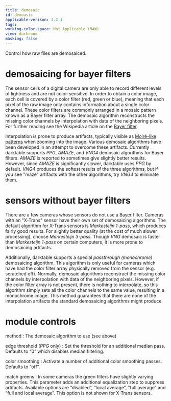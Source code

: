 ```yaml
---
title: demosaic
id: demoasic
applicable-verison: 3.2.1
tags: 
working-color-space: Not Applicable (RAW) 
view: darkroom
masking: false
---
```


Control how raw files are demosaiced.

# demosaicing for bayer filters
The sensor cells of a digital camera are only able to record different levels of lightness and are not color-sensitive. In order to obtain a color image, each cell is covered by a color filter (red, green or blue), meaning that each pixel of the raw image only contains information about a single color channel. These color filters are commonly arranged in a mosaic pattern known as a Bayer filter array. The demosaic algorithm reconstructs the missing color channels by interpolation with data of the neighboring pixels. For further reading see the Wikipedia article on the [Bayer filter](http://en.wikipedia.org/wiki/Bayer_filter).

Interpolation is prone to produce artifacts, typically visible as [Moiré-like patterns](https://en.wikipedia.org/wiki/Moir%C3%A9_pattern) when zooming into the image. Various demosaic algorithms have been developed in an attempt to overcome these artifacts. Currently darktable supports _PPG_, _AMAZE_, and _VNG4_ demosaic algorithms for Bayer filters. _AMAZE_ is reported to sometimes give slightly better results. However, since _AMAZE_ is significantly slower, darktable uses _PPG_ by default. _VNG4_ produces the softest results of the three algorithms, but if you see "maze" artifacts with the other algorithms, try _VNG4_ to eliminate them.

# sensors without bayer filters
There are a few cameras whose sensors do not use a Bayer filter. Cameras with an "X-Trans" sensor have their own set of demosaicing algorithms. The default algorithm for X-Trans sensors is _Markesteijn 1-pass_, which produces fairly good results. For slightly better quality (at the cost of much slower processing), choose _Markesteijn 3-pass_. Though _VNG_ demosaic is faster than _Markesteijn 1-pass_ on certain computers, it is more prone to demosaicing artifacts.

Additionally, darktable supports a special _passthrough (monochrome)_ demosaicing algorithm. This algorithm is only useful for cameras which have had the color filter array physically removed from the sensor (e.g. scratched off). Normally, demosaic algorithms reconstruct the missing color channels by interpolation with data of the neighboring pixels. However, if the color filter array is not present, there is nothing to interpolate, so this algorithm simply sets all the color channels to the same value, resulting in a monochrome image. This method guarantees that there are none of the interpolation artifacts the standard demosaicing algorithms might produce.

# module controls

method
: The demosaic algorithm to use (see above)

edge threshold (_PPG_ only)
: Set the threshold for an additional median pass. Defaults to “0” which disables median filtering.

color smoothing
: Activate a number of additional color smoothing passes. Defaults to “off”.

match greens
: In some cameras the green filters have slightly varying properties. This parameter adds an additional equalization step to suppress artifacts. Available options are “disabled”, “local average”, “full average” and “full and local average”. This option is not shown for X-Trans sensors.
